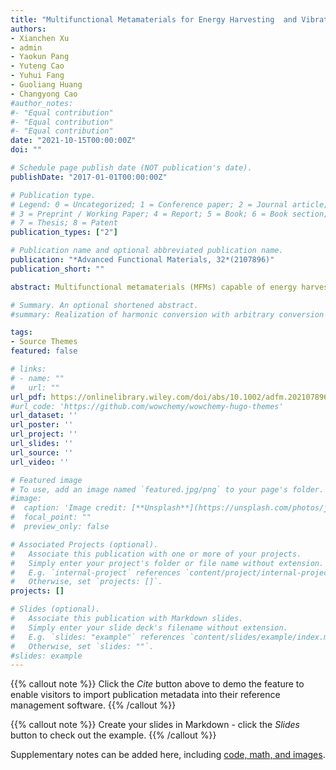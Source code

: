 ```yaml
---
title: "Multifunctional Metamaterials for Energy Harvesting  and Vibration Control"
authors:
- Xianchen Xu
- admin
- Yaokun Pang
- Yuteng Cao
- Yuhui Fang
- Guoliang Huang
- Changyong Cao
#author_notes:
#- "Equal contribution"
#- "Equal contribution"
#- "Equal contribution"
date: "2021-10-15T00:00:00Z"
doi: ""

# Schedule page publish date (NOT publication's date).
publishDate: "2017-01-01T00:00:00Z"

# Publication type.
# Legend: 0 = Uncategorized; 1 = Conference paper; 2 = Journal article;
# 3 = Preprint / Working Paper; 4 = Report; 5 = Book; 6 = Book section;
# 7 = Thesis; 8 = Patent
publication_types: ["2"]

# Publication name and optional abbreviated publication name.
publication: "*Advanced Functional Materials, 32*(2107896)"
publication_short: ""

abstract: Multifunctional metamaterials (MFMs) capable of energy harvesting and vibration control are particularly attractive for smart structures, wearable/biointegrated electronics, and intelligent robotics. Here, a novel MFM based on triboelectric nanogenerators (TENGs), which can harvest environmental energy and reduce vibration simultaneously, is reported. The unit cells of the MFM consist of a local resonator, an integrated contact- separation mode TENG, and spiral-shaped connecting beams. A multiphysics theoretical model is developed for quantitatively evaluating the performance of the MFM by including the mechanical and electrical fields interactions, which is further validated by experimental testing. It is demonstrated that the TENG-based MFM can not only effectively harvest vibration energy to power electronics but also dramatically suppress low-frequency mechanical vibration. This work provides a new design and model for developing novel TENG-based MFMs  for advanced smart systems used in a variety of applications.

# Summary. An optional shortened abstract.
#summary: Realization of harmonic conversion with arbitrary conversion frequency, phase, and amplitude. Realization of frequency-converted wave steering and dynamic beam steering.

tags:
- Source Themes
featured: false

# links:
# - name: ""
#   url: ""
url_pdf: https://onlinelibrary.wiley.com/doi/abs/10.1002/adfm.202107896?casa_token=lWF5nmO_u80AAAAA:MgWe_eRAqgPSQ9rYjmQr5iAG-WW8NhbjdzMvwATyYEW9FatBj4MG1wxbD5BCB2MPVOesVItcKG6lxFiD
#url_code: 'https://github.com/wowchemy/wowchemy-hugo-themes'
url_dataset: ''
url_poster: ''
url_project: ''
url_slides: ''
url_source: ''
url_video: ''

# Featured image
# To use, add an image named `featured.jpg/png` to your page's folder. 
#image:
#  caption: 'Image credit: [**Unsplash**](https://unsplash.com/photos/jdD8gXaTZsc)'
#  focal_point: ""
#  preview_only: false

# Associated Projects (optional).
#   Associate this publication with one or more of your projects.
#   Simply enter your project's folder or file name without extension.
#   E.g. `internal-project` references `content/project/internal-project/index.md`.
#   Otherwise, set `projects: []`.
projects: []

# Slides (optional).
#   Associate this publication with Markdown slides.
#   Simply enter your slide deck's filename without extension.
#   E.g. `slides: "example"` references `content/slides/example/index.md`.
#   Otherwise, set `slides: ""`.
#slides: example
---
```


{{% callout note %}}
Click the *Cite* button above to demo the feature to enable visitors to import publication metadata into their reference management software.
{{% /callout %}}

{{% callout note %}}
Create your slides in Markdown - click the *Slides* button to check out the example.
{{% /callout %}}

Supplementary notes can be added here, including [code, math, and images](https://wowchemy.com/docs/writing-markdown-latex/).
